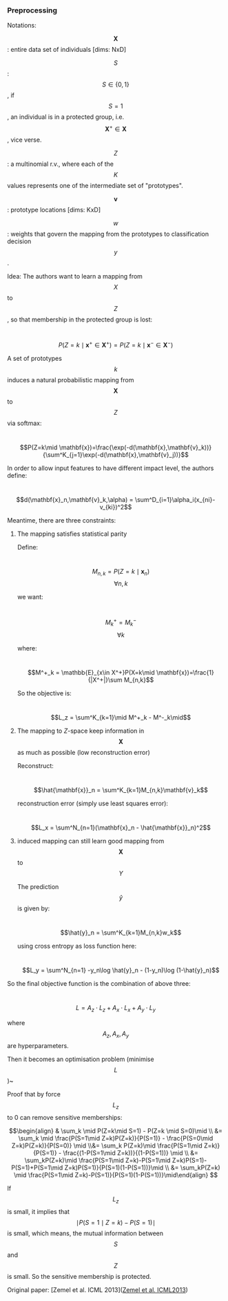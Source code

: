 ### Preprocessing

Notations:

$$\mathbf{X}$$: entire data set of individuals  [dims: NxD]

$$S$$: $$S \in \{0,1\}$$, if $$S=1$$, an individual is in a protected group, i.e. $$\mathbf{X}^+ \in \mathbf{X}$$, vice verse.

$$Z$$: a multinomial r.v., where each of the $$K$$ values represents one of the intermediate set of "prototypes".

$$\mathbf{v}$$: prototype locations [dims: KxD]

$$w$$: weights that govern the mapping from the prototypes to classification decision $$y$$.



Idea: The authors want to learn a mapping from $$X$$ to $$Z$$, so that membership in the protected group is lost:

​									$$P(Z=k\mid \mathbf{x}^+ \in \mathbf{X}^+) = P(Z=k\mid \mathbf{x}^-\in \mathbf{X}^-)$$

A set of prototypes $$k$$ induces a natural probabilistic mapping from $$\mathbf{X}$$ to $$Z$$ via softmax:

​									$$P(Z=k\mid \mathbf{x})=\frac{\exp(-d(\mathbf{x},\mathbf{v}_k))}{\sum^K_{j=1}\exp(-d(\mathbf{x},\mathbf{v}_j))}$$

In order to allow input features to have different impact level, the authors define:

​									$$d(\mathbf{x}_n,\mathbf{v}_k,\alpha) = \sum^D_{i=1}\alpha_i(x_{ni}-v_{ki})^2$$



Meantime, there are three constraints:

1. The mapping satisfies statistical parity

   Define:

   ​							$$M_{n,k}=P(Z=k\mid \mathbf{x}_n)$$          $$\forall n,k$$

   we want:

   ​							$$M^+_k=M^-_k$$      $$\forall k$$

   where:

   ​							$$M^+_k = \mathbb{E}_{x\in X^+}P(X=k\mid \mathbf{x})=\frac{1}{|X^+|}\sum M_{n,k}$$

   So the objective is:

   ​							$$L_z = \sum^K_{k=1}\mid M^+_k - M^-_k\mid$$

2. The mapping to $Z$-space keep information in $$\mathbf{X}$$ as much as possible (low reconstruction error)

   Reconstruct:

   ​							$$\hat{\mathbf{x}}_n = \sum^K_{k=1}M_{n,k}\mathbf{v}_k$$

   reconstruction error (simply use least squares error):

   ​							$$L_x = \sum^N_{n=1}(\mathbf{x}_n - \hat{\mathbf{x}}_n)^2$$



3. induced mapping can still learn good mapping from $$\mathbf{X}$$ to $$Y$$

   The prediction $$\hat{y}$$ is given by:

   ​							$$\hat{y}_n = \sum^K_{k=1}M_{n,k}w_k$$

   using cross entropy as loss function here:

   ​							$$L_y = \sum^N_{n=1} -y_n\log \hat{y}_n - (1-y_n)\log (1-\hat{y}_n)$$



So the final objective function is the combination of above three:

​									$$L = A_z \cdot L_z + A_x \cdot L_x + A_y \cdot L_y $$

where $$A_z, A_x, A_y$$ are hyperparameters.



Then it becomes an optimisation problem (minimise $$L$$)~



Proof that by force $$L_z$$ to 0 can remove sensitive memberships:

$$\begin{align} & \sum_k \mid P(Z=k\mid S=1) - P(Z=k \mid S=0)\mid \\ &= \sum_k \mid \frac{P(S=1\mid Z=k)P(Z=k)}{P(S=1)} - \frac{P(S=0\mid Z=k)P(Z=k)}{P(S=0)} \mid \\&= \sum_k P(Z=k)\mid \frac{P(S=1\mid Z=k)}{P(S=1)} - \frac{(1-P(S=1\mid Z=k))}{(1-P(S=1))} \mid   \\ &= \sum_kP(Z=k)\mid \frac{P(S=1\mid Z=k)-P(S=1\mid Z=k)P(S=1)-P(S=1)+P(S=1\mid Z=k)P(S=1)}{P(S=1)(1-P(S=1))}\mid \\ &= \sum_kP(Z=k) \mid \frac{P(S=1\mid Z=k)-P(S=1)}{P(S=1)(1-P(S=1))}\mid\end{align} $$



If $$L_z$$ is small, it implies that $$\mid P(S=1\mid Z=k) - P(S=1)\mid$$ is small, which means, the mutual information between $$S$$ and $$Z$$ is small. So the sensitive membership is protected.



Original paper: [Zemel et al. ICML 2013]([Zemel et al. ICML2013](https://www.cs.toronto.edu/~toni/Papers/icml-final.pdf))
